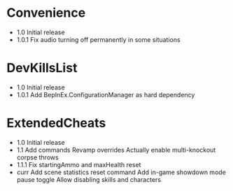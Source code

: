 # Convenience
- 1.0    Initial release
- 1.0.1  Fix audio turning off permanently in some situations

# DevKillsList
- 1.0    Initial release
- 1.0.1  Add BepInEx.ConfigurationManager as hard dependency

# ExtendedCheats
- 1.0    Initial release
- 1.1    Add commands
         Revamp overrides
         Actually enable multi-knockout corpse throws
- 1.1.1  Fix startingAmmo and maxHealth reset
- curr   Add scene statistics reset command
         Add in-game showdown mode pause toggle
         Allow disabling skills and characters
